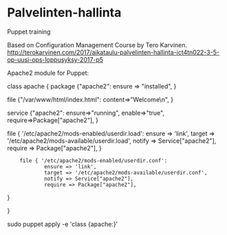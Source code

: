 # Palvelinten-hallinta
Puppet training

Based on Configuration Management Course by Tero Karvinen. http://terokarvinen.com/2017/aikataulu-palvelinten-hallinta-ict4tn022-3-5-op-uusi-ops-loppusyksy-2017-p5

Apache2 module for Puppet:

class apache {
        package {"apache2":
                ensure => "installed",
        }

file {"/var/www/html/index.html":
                content=>"Welcome\n",
        }


service {"apache2":
                ensure=>"running",
                enable=>"true",
                require=>Package["apache2"],
        }



file { '/etc/apache2/mods-enabled/userdir.load':
                ensure => 'link',
                target => '/etc/apache2/mods-available/userdir.load',
                notify => Service["apache2"],
                require => Package["apache2"],
        }

        file { '/etc/apache2/mods-enabled/userdir.conf':
                ensure => 'link',
                target => '/etc/apache2/mods-available/userdir.conf',
                notify => Service["apache2"],
                require => Package["apache2"],
   }

}


sudo puppet apply -e 'class {apache:}'
